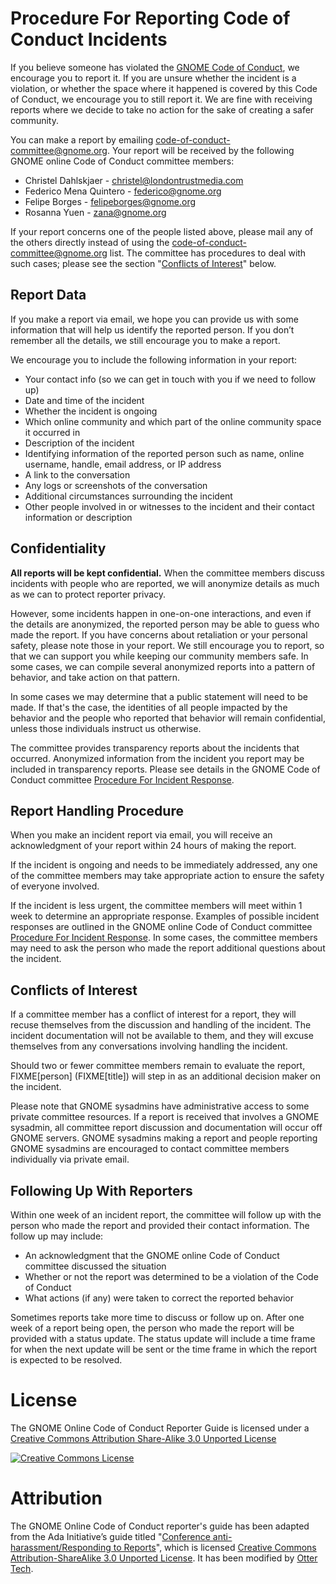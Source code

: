 # Procedure For Reporting Code of Conduct Incidents

If you believe someone has violated the [GNOME Code of Conduct](gnome-code-of-conduct.md), we encourage you to report it. If you are unsure whether the incident is a violation, or whether the space where it happened is covered by this Code of Conduct, we encourage you to still report it. We are fine with receiving reports where we decide to take no action for the sake of creating a safer community.

You can make a report by emailing code-of-conduct-committee@gnome.org. Your report will be received by the following GNOME online Code of Conduct committee members:

 * Christel Dahlskjaer - christel@londontrustmedia.com
 * Federico Mena Quintero - federico@gnome.org
 * Felipe Borges - felipeborges@gnome.org
 * Rosanna Yuen - zana@gnome.org

If your report concerns one of the people listed above, please mail any of the others directly instead of using the code-of-conduct-committee@gnome.org list.  The committee has procedures to deal with such cases; please see the section "[Conflicts of Interest](#conflicts-of-interest)" below.

## Report Data

If you make a report via email, we hope you can provide us with some information that will help us identify the reported person. If you don’t remember all the details, we still encourage you to make a report.

We encourage you to include the following information in your report:

 * Your contact info (so we can get in touch with you if we need to follow up)
 * Date and time of the incident
 * Whether the incident is ongoing
 * Which online community and which part of the online community space it occurred in
 * Description of the incident
 * Identifying information of the reported person such as name, online username, handle, email address, or IP address
 * A link to the conversation
 * Any logs or screenshots of the conversation
 * Additional circumstances surrounding the incident
 * Other people involved in or witnesses to the incident and their contact information or description

## Confidentiality

**All reports will be kept confidential.** When the committee members discuss incidents with people who are reported, we will anonymize details as much as we can to protect reporter privacy.

However, some incidents happen in one-on-one interactions, and even if the details are anonymized, the reported person may be able to guess who made the report. If you have concerns about retaliation or your personal safety, please note those in your report. We still encourage you to report, so that we can support you while keeping our community members safe. In some cases, we can compile several anonymized reports into a pattern of behavior, and take action on that pattern.

In some cases we may determine that a public statement will need to be made. If that's the case, the identities of all people impacted by the behavior and the people who reported that behavior will remain confidential, unless those individuals instruct us otherwise.

The committee provides transparency reports about the incidents that occurred. Anonymized information from the incident you report may be included in transparency reports. Please see details in the GNOME Code of Conduct committee [Procedure For Incident Response](gnome-code-of-conduct-committee-procedures.md).

## Report Handling Procedure

When you make an incident report via email, you will receive an acknowledgment of your report within 24 hours of making the report.

If the incident is ongoing and needs to be immediately addressed, any one of the committee members may take appropriate action to ensure the safety of everyone involved.

If the incident is less urgent, the committee members will meet within 1 week to determine an appropriate response. Examples of possible incident responses are outlined in the GNOME online Code of Conduct committee [Procedure For Incident Response](gnome-code-of-conduct-committee-procedures.md). In some cases, the committee members may need to ask the person who made the report additional questions about the incident.

## Conflicts of Interest

If a committee member has a conflict of interest for a report, they will recuse themselves from the discussion and handling of the incident. The incident documentation will not be available to them, and they will excuse themselves from any conversations involving handling the incident.

Should two or fewer committee members remain to evaluate the report, FIXME[person] (FIXME[title]) will step in as an additional decision maker on the incident.

Please note that GNOME sysadmins have administrative access to some private committee resources. If a report is received that involves a GNOME sysadmin, all committee report discussion and documentation will occur off GNOME servers. GNOME sysadmins making a report and people reporting GNOME sysadmins are encouraged to contact committee members individually via private email.

## Following Up With Reporters

Within one week of an incident report, the committee will follow up with the person who made the report and provided their contact information. The follow up may include:

 * An acknowledgment that the GNOME online Code of Conduct committee discussed the situation
 * Whether or not the report was determined to be a violation of the Code of Conduct
 * What actions (if any) were taken to correct the reported behavior

Sometimes reports take more time to discuss or follow up on. After one week of a report being open, the person who made the report will be provided with a status update. The status update will include a time frame for when the next update will be sent or the time frame in which the report is expected to be resolved.

# License

The GNOME Online Code of Conduct Reporter Guide is licensed under a [Creative Commons Attribution Share-Alike 3.0 Unported License](http://creativecommons.org/licenses/by-sa/3.0/)

[![Creative Commons License](http://i.creativecommons.org/l/by-sa/3.0/88x31.png)](http://creativecommons.org/licenses/by-sa/3.0/)

# Attribution

The GNOME Online Code of Conduct reporter's guide has been adapted from the Ada Initiative’s guide titled "[Conference anti-harassment/Responding to Reports](http://geekfeminism.wikia.com/wiki/Conference_anti-harassment/Responding_to_reports)", which is licensed [Creative Commons Attribution-ShareAlike 3.0 Unported License](https://creativecommons.org/licenses/by-sa/3.0/). It has been modified by [Otter Tech](https://otter.technology/code-of-conduct-training).
